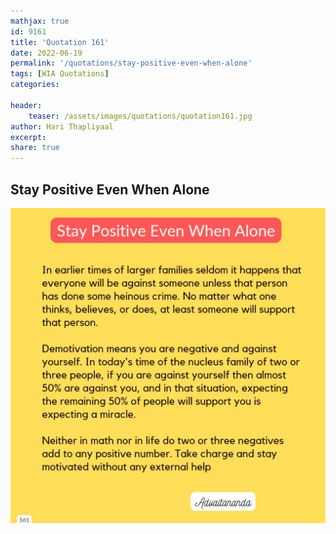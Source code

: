 ```yaml
---
mathjax: true
id: 9161
title: 'Quotation 161'
date: 2022-06-19
permalink: '/quotations/stay-positive-even-when-alone'
tags: [WIA Quotations] 
categories: 

header:
    teaser: /assets/images/quotations/quotation161.jpg
author: Hari Thapliyaal 
excerpt:
share: true 
---
```


## Stay Positive Even When Alone

![Stay Positive Even When Alone](/assets/images/quotations/quotation161.jpg)
